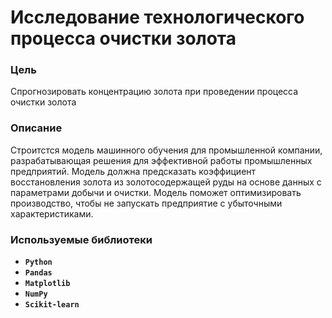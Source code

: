 # Исследование технологического процесса очистки золота

### Цель

Спрогнозировать концентрацию золота при проведении процесса очистки золота

### Описание

Строитстся модель машинного обучения для промышленной компании, разрабатывающая решения для эффективной работы промышленных предприятий. Модель должна предсказать коэффициент восстановления золота из золотосодержащей руды на основе данных с параметрами добычи и очистки. Модель поможет оптимизировать производство, чтобы не запускать предприятие с убыточными характеристиками.

### Используемые библиотеки
- **`Python`**
- **`Pandas`**
- **`Matplotlib`**
- **`NumPy`**
- **`Scikit-learn`**
